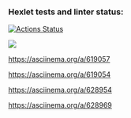 ### Hexlet tests and linter status:
[![Actions Status](https://github.com/CriSmile92/frontend-project-lvl1/actions/workflows/hexlet-check.yml/badge.svg)](https://github.com/CriSmile92/frontend-project-lvl1/actions)

<a href="https://codeclimate.com/github/CriSmile92/frontend-project-lvl1/maintainability"><img src="https://api.codeclimate.com/v1/badges/2cc40607b879a2f2ce5b/maintainability" /></a>

https://asciinema.org/a/619057

https://asciinema.org/a/619054

https://asciinema.org/a/628954

https://asciinema.org/a/628969